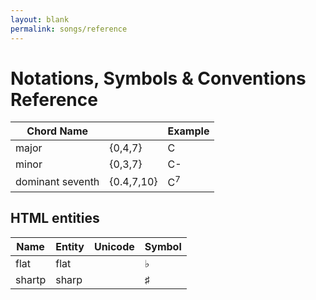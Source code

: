 ```yaml
---
layout: blank
permalink: songs/reference
---
```


Notations, Symbols & Conventions Reference
==========================================

|Chord Name     |           |Example    |
|---------------|-----------|-----------|
|major          |{0,4,7}    |C          |
|minor          |{0,3,7}    |C-         |
|dominant seventh|{0.4,7,10}|C<sup>7</sup>|

HTML entities
-------------

|Name           |Entity     |Unicode    |Symbol     |
|---------------|-----------|-----------|-----------|
|flat           |flat       |           |&flat;     |
|shartp         |sharp      |           |&sharp;    |